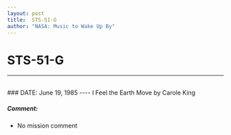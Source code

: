 ```yaml
---
layout: post
title:  STS-51-G
author: "NASA: Music to Wake Up By"
---
```


# STS-51-G
----
<br/>
### DATE: June 19, 1985
----
I Feel the Earth Move by Carole King

##### Comment:
* No mission comment
